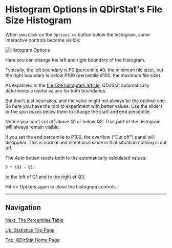 # Histogram Options in QDirStat's File Size Histogram

When you click on the `Options >>` button below the histogram, some
interactive controls become visible:

![Histogram Options](https://github.com/shundhammer/qdirstat/blob/master/screenshots/QDirStat-histogram-options.png)

Here you can change the left and right boundary of the histogram.

Typically, the left boundary is P0 (percentile #0, the minimum file size), but
the right boundary is below P100 (percentile #100, the maximum file size).

As explained in the
[file size histogram article](https://github.com/shundhammer/qdirstat/blob/master/doc/stats/File-Size-Histogram.md),
QDirStat automatically determines a useful values for both boundaries.

But that's just heuristics, and the value might not always be the optimal
one. So here you have the tool to experiment with better values: Use the
sliders or the _spin boxes_ below them to change the start and end percentile.

Notice you can't cut off above Q1 or below Q3: That part of the histogram will
always remain visible.

If you set the end percentile to P100, the overflow ("Cut off") panel will
disappear. This is normal and intentional since in that situation nothing is
cut off.

The _Auto_ button resets both to the automatically calculated values:

    3 * (Q3 - Q1)

to the left of Q1 and to the right of Q3.

Hit _<< Options_ again to close the histogram controls.



------------------------------

## Navigation

[Next: The Percentiles Table](https://github.com/shundhammer/qdirstat/blob/master/doc/stats/Percentiles-Table.md)

[Up: Statistics Top Page](https://github.com/shundhammer/qdirstat/blob/master/doc/stats/Statistics.md)

[Top: QDirStat Home Page](https://github.com/shundhammer/qdirstat/blob/master/README.md)
